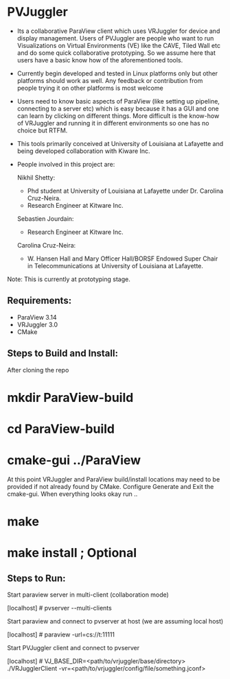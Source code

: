 PVJuggler
=========

- Its a collaborative ParaView client which uses VRJuggler for device and
  display management. Users of PVJuggler are people who want to run
  Visualizations on Virtual Environments (VE) like the CAVE, Tiled Wall etc and
  do some quick collaborative prototyping. So we assume here that users have a
  basic know how of the aforementioned tools.

- Currently begin developed and tested in Linux platforms only but other
  platforms should work as well. Any feedback or contribution from people trying
  it on other platforms is most welcome

- Users need to know basic aspects of ParaView (like setting up pipeline,
  connecting to a server etc) which is easy because it has a GUI and one can
  learn by clicking on different things. More difficult is the know-how of
  VRJuggler and running it in different environments so one has no choice but
  RTFM.

- This tools primarily conceived at University of Louisiana at Lafayette and
  being developed collaboration with Kiware Inc.

- People involved in this project are:

  Nikhil Shetty:
  - Phd student at University of Louisiana at Lafayette under Dr. Carolina Cruz-Neira.
  - Research Engineer at Kitware Inc.

  Sebastien Jourdain:
  - Research Engineer at Kitware Inc.

  Carolina Cruz-Neira:
  - W. Hansen Hall and Mary Officer Hall/BORSF Endowed Super Chair in
    Telecommunications at University of Louisiana at Lafayette.

Note: This is currently at prototyping stage.

Requirements:
------------

- ParaView 3.14
- VRJuggler 3.0
- CMake

Steps to Build and Install:
---------------------------
After cloning the repo

# mkdir ParaView-build
# cd ParaView-build
# cmake-gui ../ParaView

At this point VRJuggler and ParaView build/install locations may need to be
provided if not already found by CMake. Configure Generate and Exit the
cmake-gui. When everything looks okay run ..

# make
# make install ; Optional

Steps to Run:
-------------
Start paraview server in multi-client (collaboration mode)

[localhost] # pvserver --multi-clients

Start paraview and connect to pvserver at host (we are assuming local host)

[localhost] # paraview -url=cs://t:11111

Start PVJuggler client and connect to pvserver

[localhost] # VJ_BASE_DIR=<path/to/vrjuggler/base/directory> ./VRJugglerClient -vr=<path/to/vrjuggler/config/file/something.jconf>

